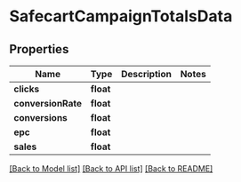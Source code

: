 # SafecartCampaignTotalsData

## Properties
Name | Type | Description | Notes
------------ | ------------- | ------------- | -------------
**clicks** | **float** |  | 
**conversionRate** | **float** |  | 
**conversions** | **float** |  | 
**epc** | **float** |  | 
**sales** | **float** |  | 

[[Back to Model list]](../README.md#documentation-for-models) [[Back to API list]](../README.md#documentation-for-api-endpoints) [[Back to README]](../README.md)


